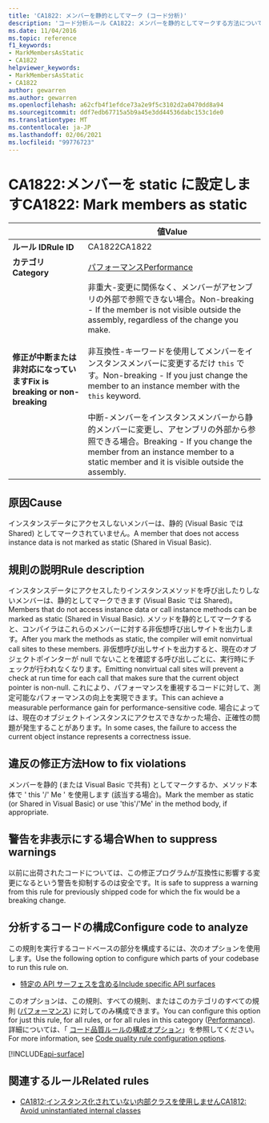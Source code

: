 ```yaml
---
title: 'CA1822: メンバーを静的としてマーク (コード分析)'
description: 'コード分析ルール CA1822: メンバーを静的としてマークする方法について説明します'
ms.date: 11/04/2016
ms.topic: reference
f1_keywords:
- MarkMembersAsStatic
- CA1822
helpviewer_keywords:
- MarkMembersAsStatic
- CA1822
author: gewarren
ms.author: gewarren
ms.openlocfilehash: a62cfb4f1efdce73a2e9f5c3102d2a0470dd8a94
ms.sourcegitcommit: ddf7edb67715a5b9a45e3dd44536dabc153c1de0
ms.translationtype: MT
ms.contentlocale: ja-JP
ms.lasthandoff: 02/06/2021
ms.locfileid: "99776723"
---
```

# <a name="ca1822-mark-members-as-static"></a><span data-ttu-id="49e18-103">CA1822:メンバーを static に設定します</span><span class="sxs-lookup"><span data-stu-id="49e18-103">CA1822: Mark members as static</span></span>

| | <span data-ttu-id="49e18-104">値</span><span class="sxs-lookup"><span data-stu-id="49e18-104">Value</span></span> |
|-|-|
| <span data-ttu-id="49e18-105">**ルール ID**</span><span class="sxs-lookup"><span data-stu-id="49e18-105">**Rule ID**</span></span> |<span data-ttu-id="49e18-106">CA1822</span><span class="sxs-lookup"><span data-stu-id="49e18-106">CA1822</span></span>|
| <span data-ttu-id="49e18-107">**カテゴリ**</span><span class="sxs-lookup"><span data-stu-id="49e18-107">**Category**</span></span> |[<span data-ttu-id="49e18-108">パフォーマンス</span><span class="sxs-lookup"><span data-stu-id="49e18-108">Performance</span></span>](performance-warnings.md)|
| <span data-ttu-id="49e18-109">**修正が中断または非対応になっています**</span><span class="sxs-lookup"><span data-stu-id="49e18-109">**Fix is breaking or non-breaking**</span></span> |<span data-ttu-id="49e18-110">非重大-変更に関係なく、メンバーがアセンブリの外部で参照できない場合。</span><span class="sxs-lookup"><span data-stu-id="49e18-110">Non-breaking - If the member is not visible outside the assembly, regardless of the change you make.</span></span><br /><br /><span data-ttu-id="49e18-111">非互換性-キーワードを使用してメンバーをインスタンスメンバーに変更するだけ `this` です。</span><span class="sxs-lookup"><span data-stu-id="49e18-111">Non-breaking - If you just change the member to an instance member with the `this` keyword.</span></span><br/><br/><span data-ttu-id="49e18-112">中断-メンバーをインスタンスメンバーから静的メンバーに変更し、アセンブリの外部から参照できる場合。</span><span class="sxs-lookup"><span data-stu-id="49e18-112">Breaking - If you change the member from an instance member to a static member and it is visible outside the assembly.</span></span>|

## <a name="cause"></a><span data-ttu-id="49e18-113">原因</span><span class="sxs-lookup"><span data-stu-id="49e18-113">Cause</span></span>

<span data-ttu-id="49e18-114">インスタンスデータにアクセスしないメンバーは、静的 (Visual Basic では Shared) としてマークされていません。</span><span class="sxs-lookup"><span data-stu-id="49e18-114">A member that does not access instance data is not marked as static (Shared in Visual Basic).</span></span>

## <a name="rule-description"></a><span data-ttu-id="49e18-115">規則の説明</span><span class="sxs-lookup"><span data-stu-id="49e18-115">Rule description</span></span>

<span data-ttu-id="49e18-116">インスタンスデータにアクセスしたりインスタンスメソッドを呼び出したりしないメンバーは、静的としてマークできます (Visual Basic では Shared)。</span><span class="sxs-lookup"><span data-stu-id="49e18-116">Members that do not access instance data or call instance methods can be marked as static (Shared in Visual Basic).</span></span> <span data-ttu-id="49e18-117">メソッドを静的としてマークすると、コンパイラはこれらのメンバーに対する非仮想呼び出しサイトを出力します。</span><span class="sxs-lookup"><span data-stu-id="49e18-117">After you mark the methods as static, the compiler will emit nonvirtual call sites to these members.</span></span> <span data-ttu-id="49e18-118">非仮想呼び出しサイトを出力すると、現在のオブジェクトポインターが null でないことを確認する呼び出しごとに、実行時にチェックが行われなくなります。</span><span class="sxs-lookup"><span data-stu-id="49e18-118">Emitting nonvirtual call sites will prevent a check at run time for each call that makes sure that the current object pointer is non-null.</span></span> <span data-ttu-id="49e18-119">これにより、パフォーマンスを重視するコードに対して、測定可能なパフォーマンスの向上を実現できます。</span><span class="sxs-lookup"><span data-stu-id="49e18-119">This can achieve a measurable performance gain for performance-sensitive code.</span></span> <span data-ttu-id="49e18-120">場合によっては、現在のオブジェクトインスタンスにアクセスできなかった場合、正確性の問題が発生することがあります。</span><span class="sxs-lookup"><span data-stu-id="49e18-120">In some cases, the failure to access the current object instance represents a correctness issue.</span></span>

## <a name="how-to-fix-violations"></a><span data-ttu-id="49e18-121">違反の修正方法</span><span class="sxs-lookup"><span data-stu-id="49e18-121">How to fix violations</span></span>

<span data-ttu-id="49e18-122">メンバーを静的 (または Visual Basic で共有) としてマークするか、メソッド本体で ' this '/' Me ' を使用します (該当する場合)。</span><span class="sxs-lookup"><span data-stu-id="49e18-122">Mark the member as static (or Shared in Visual Basic) or use 'this'/'Me' in the method body, if appropriate.</span></span>

## <a name="when-to-suppress-warnings"></a><span data-ttu-id="49e18-123">警告を非表示にする場合</span><span class="sxs-lookup"><span data-stu-id="49e18-123">When to suppress warnings</span></span>

<span data-ttu-id="49e18-124">以前に出荷されたコードについては、この修正プログラムが互換性に影響する変更になるという警告を抑制するのは安全です。</span><span class="sxs-lookup"><span data-stu-id="49e18-124">It is safe to suppress a warning from this rule for previously shipped code for which the fix would be a breaking change.</span></span>

## <a name="configure-code-to-analyze"></a><span data-ttu-id="49e18-125">分析するコードの構成</span><span class="sxs-lookup"><span data-stu-id="49e18-125">Configure code to analyze</span></span>

<span data-ttu-id="49e18-126">この規則を実行するコードベースの部分を構成するには、次のオプションを使用します。</span><span class="sxs-lookup"><span data-stu-id="49e18-126">Use the following option to configure which parts of your codebase to run this rule on.</span></span>

- [<span data-ttu-id="49e18-127">特定の API サーフェスを含める</span><span class="sxs-lookup"><span data-stu-id="49e18-127">Include specific API surfaces</span></span>](#include-specific-api-surfaces)

<span data-ttu-id="49e18-128">このオプションは、この規則、すべての規則、またはこのカテゴリのすべての規則 ([パフォーマンス](performance-warnings.md)) に対してのみ構成できます。</span><span class="sxs-lookup"><span data-stu-id="49e18-128">You can configure this option for just this rule, for all rules, or for all rules in this category ([Performance](performance-warnings.md)).</span></span> <span data-ttu-id="49e18-129">詳細については、「 [コード品質ルールの構成オプション](../code-quality-rule-options.md)」を参照してください。</span><span class="sxs-lookup"><span data-stu-id="49e18-129">For more information, see [Code quality rule configuration options](../code-quality-rule-options.md).</span></span>

[!INCLUDE[api-surface](~/includes/code-analysis/api-surface.md)]

## <a name="related-rules"></a><span data-ttu-id="49e18-130">関連するルール</span><span class="sxs-lookup"><span data-stu-id="49e18-130">Related rules</span></span>

- [<span data-ttu-id="49e18-131">CA1812:インスタンス化されていない内部クラスを使用しません</span><span class="sxs-lookup"><span data-stu-id="49e18-131">CA1812: Avoid uninstantiated internal classes</span></span>](ca1812.md)
